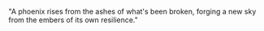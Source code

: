 "A phoenix rises from the ashes of what's been broken, forging a new sky from the embers of its own resilience."
